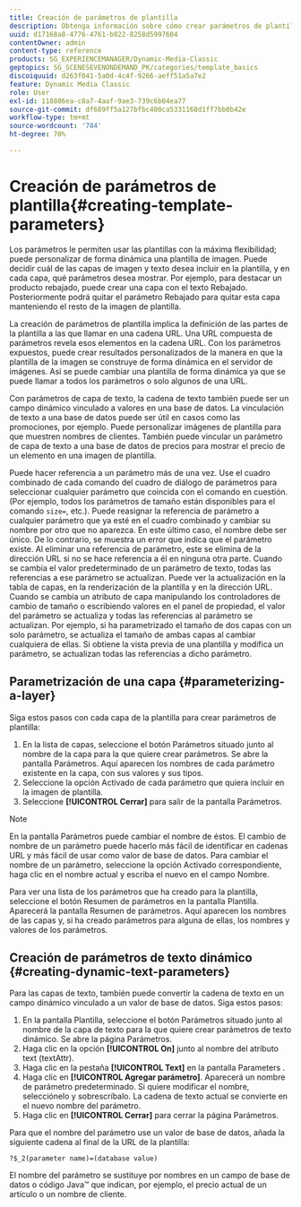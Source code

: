 ```yaml
---
title: Creación de parámetros de plantilla
description: Obtenga información sobre cómo crear parámetros de plantilla.
uuid: d17168a8-4776-4761-b022-8258d5997604
contentOwner: admin
content-type: reference
products: SG_EXPERIENCEMANAGER/Dynamic-Media-Classic
geptopics: SG_SCENESEVENONDEMAND_PK/categories/template_basics
discoiquuid: d263f041-5a0d-4c4f-9266-aeff51a5a7e2
feature: Dynamic Media Classic
role: User
exl-id: 118806ea-c8a7-4aaf-9ae3-739c6b04ea77
source-git-commit: df689ff5a127bfbc400ca5331168d1ff7bb0b42e
workflow-type: tm+mt
source-wordcount: '784'
ht-degree: 70%

---
```


# Creación de parámetros de plantilla{#creating-template-parameters}

Los parámetros le permiten usar las plantillas con la máxima flexibilidad; puede personalizar de forma dinámica una plantilla de imagen. Puede decidir cuál de las capas de imagen y texto desea incluir en la plantilla, y en cada capa, qué parámetros desea mostrar. Por ejemplo, para destacar un producto rebajado, puede crear una capa con el texto Rebajado. Posteriormente podrá quitar el parámetro Rebajado para quitar esta capa manteniendo el resto de la imagen de plantilla.

La creación de parámetros de plantilla implica la definición de las partes de la plantilla a las que llamar en una cadena URL. Una URL compuesta de parámetros revela esos elementos en la cadena URL. Con los parámetros expuestos, puede crear resultados personalizados de la manera en que la plantilla de la imagen se construye de forma dinámica en el servidor de imágenes. Así se puede cambiar una plantilla de forma dinámica ya que se puede llamar a todos los parámetros o solo algunos de una URL.

Con parámetros de capa de texto, la cadena de texto también puede ser un campo dinámico vinculado a valores en una base de datos. La vinculación de texto a una base de datos puede ser útil en casos como las promociones, por ejemplo. Puede personalizar imágenes de plantilla para que muestren nombres de clientes. También puede vincular un parámetro de capa de texto a una base de datos de precios para mostrar el precio de un elemento en una imagen de plantilla.

Puede hacer referencia a un parámetro más de una vez. Use el cuadro combinado de cada comando del cuadro de diálogo de parámetros para seleccionar cualquier parámetro que coincida con el comando en cuestión. (Por ejemplo, todos los parámetros de tamaño están disponibles para el comando `size=`, etc.). Puede reasignar la referencia de parámetro a cualquier parámetro que ya esté en el cuadro combinado y cambiar su nombre por otro que no aparezca. En este último caso, el nombre debe ser único. De lo contrario, se muestra un error que indica que el parámetro existe. Al eliminar una referencia de parámetro, este se elimina de la dirección URL si no se hace referencia a él en ninguna otra parte. Cuando se cambia el valor predeterminado de un parámetro de texto, todas las referencias a ese parámetro se actualizan. Puede ver la actualización en la tabla de capas, en la renderización de la plantilla y en la dirección URL. Cuando se cambia un atributo de capa manipulando los controladores de cambio de tamaño o escribiendo valores en el panel de propiedad, el valor del parámetro se actualiza y todas las referencias al parámetro se actualizan. Por ejemplo, si ha parametrizado el tamaño de dos capas con un solo parámetro, se actualiza el tamaño de ambas capas al cambiar cualquiera de ellas. Si obtiene la vista previa de una plantilla y modifica un parámetro, se actualizan todas las referencias a dicho parámetro.

## Parametrización de una capa {#parameterizing-a-layer}

Siga estos pasos con cada capa de la plantilla para crear parámetros de plantilla:

1. En la lista de capas, seleccione el botón Parámetros  situado junto al nombre de la capa para la que quiere crear parámetros. Se abre la pantalla Parámetros. Aquí aparecen los nombres de cada parámetro existente en la capa, con sus valores y sus tipos.
1. Seleccione la opción Activado de cada parámetro que quiera incluir en la imagen de plantilla.
1. Seleccione **[!UICONTROL Cerrar]** para salir de la pantalla Parámetros.

>[!NOTE]
>
>En la pantalla Parámetros puede cambiar el nombre de éstos. El cambio de nombre de un parámetro puede hacerlo más fácil de identificar en cadenas URL y más fácil de usar como valor de base de datos. Para cambiar el nombre de un parámetro, seleccione la opción Activado correspondiente, haga clic en el nombre actual y escriba el nuevo en el campo Nombre.

Para ver una lista de los parámetros que ha creado para la plantilla, seleccione el botón Resumen de parámetros en la pantalla Plantilla. Aparecerá la pantalla Resumen de parámetros. Aquí aparecen los nombres de las capas y, si ha creado parámetros para alguna de ellas, los nombres y valores de los parámetros.

## Creación de parámetros de texto dinámico {#creating-dynamic-text-parameters}

Para las capas de texto, también puede convertir la cadena de texto en un campo dinámico vinculado a un valor de base de datos. Siga estos pasos:

1. En la pantalla Plantilla, seleccione el botón Parámetros  situado junto al nombre de la capa de texto para la que quiere crear parámetros de texto dinámico. Se abre la página Parámetros.
1. Haga clic en la opción **[!UICONTROL On]** junto al nombre del atributo text (textAttr).
1. Haga clic en la pestaña **[!UICONTROL Text]** en la pantalla Parameters .
1. Haga clic en **[!UICONTROL Agregar parámetro]**. Aparecerá un nombre de parámetro predeterminado. Si quiere modificar el nombre, selecciónelo y sobrescríbalo. La cadena de texto actual se convierte en el nuevo nombre del parámetro.
1. Haga clic en **[!UICONTROL Cerrar]** para cerrar la página Parámetros.

Para que el nombre del parámetro use un valor de base de datos, añada la siguiente cadena al final de la URL de la plantilla:

```as3
?$_2(parameter name)=(database value)
```

El nombre del parámetro se sustituye por nombres en un campo de base de datos o código Java™ que indican, por ejemplo, el precio actual de un artículo o un nombre de cliente.
